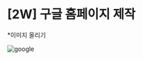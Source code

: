 # [2W] 구글 홈페이지 제작
*이미지 올리기

![google](https://github.com/ju-hyeon/ReactProject/assets/62934706/65c93cec-b0f8-4476-a7b5-6f25462f1eae)
